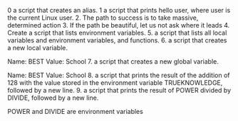 0 a script that creates an alias.
1 a script that prints hello user, where user is the current Linux user.
2. The path to success is to take massive, determined action
3. If the path be beautiful, let us not ask where it leads
4. Create a script that lists environment variables.
5.  a script that lists all local variables and environment variables, and functions.
6. a script that creates a new local variable.

Name: BEST
Value: School
7.  a script that creates a new global variable.

Name: BEST
Value: School
8. a script that prints the result of the addition of 128 with the value stored in the environment variable TRUEKNOWLEDGE, followed by a new line.
9. a script that prints the result of POWER divided by DIVIDE, followed by a new line.

POWER and DIVIDE are environment variables
